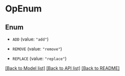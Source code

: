 # OpEnum

## Enum


* `ADD` (value: `"add"`)

* `REMOVE` (value: `"remove"`)

* `REPLACE` (value: `"replace"`)


[[Back to Model list]](../README.md#documentation-for-models) [[Back to API list]](../README.md#documentation-for-api-endpoints) [[Back to README]](../README.md)


